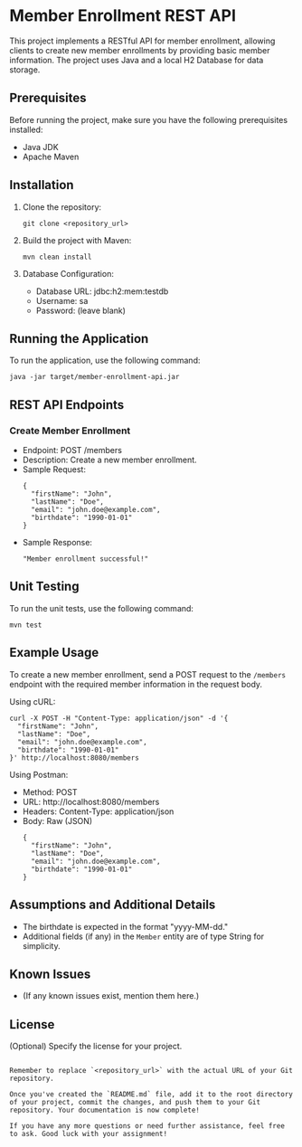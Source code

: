 

# Member Enrollment REST API

This project implements a RESTful API for member enrollment, allowing clients to create new member enrollments by providing basic member information. The project uses Java and a local H2 Database for data storage.

## Prerequisites

Before running the project, make sure you have the following prerequisites installed:

- Java JDK
- Apache Maven

## Installation

1. Clone the repository:
   ```
   git clone <repository_url>
   ```

2. Build the project with Maven:
   ```
   mvn clean install
   ```

3. Database Configuration:
   - Database URL: jdbc:h2:mem:testdb
   - Username: sa
   - Password: (leave blank)

## Running the Application

To run the application, use the following command:
```
java -jar target/member-enrollment-api.jar
```

## REST API Endpoints

### Create Member Enrollment

- Endpoint: POST /members
- Description: Create a new member enrollment.
- Sample Request:
  ```
  {
    "firstName": "John",
    "lastName": "Doe",
    "email": "john.doe@example.com",
    "birthdate": "1990-01-01"
  }
  ```
- Sample Response:
  ```
  "Member enrollment successful!"
  ```

## Unit Testing

To run the unit tests, use the following command:
```
mvn test
```

## Example Usage

To create a new member enrollment, send a POST request to the `/members` endpoint with the required member information in the request body.

Using cURL:
```
curl -X POST -H "Content-Type: application/json" -d '{
  "firstName": "John",
  "lastName": "Doe",
  "email": "john.doe@example.com",
  "birthdate": "1990-01-01"
}' http://localhost:8080/members
```

Using Postman:
- Method: POST
- URL: http://localhost:8080/members
- Headers: Content-Type: application/json
- Body: Raw (JSON)
  ```
  {
    "firstName": "John",
    "lastName": "Doe",
    "email": "john.doe@example.com",
    "birthdate": "1990-01-01"
  }
  ```

## Assumptions and Additional Details

- The birthdate is expected in the format "yyyy-MM-dd."
- Additional fields (if any) in the `Member` entity are of type String for simplicity.

## Known Issues

- (If any known issues exist, mention them here.)

## License

(Optional) Specify the license for your project.
```

Remember to replace `<repository_url>` with the actual URL of your Git repository.

Once you've created the `README.md` file, add it to the root directory of your project, commit the changes, and push them to your Git repository. Your documentation is now complete!

If you have any more questions or need further assistance, feel free to ask. Good luck with your assignment!
